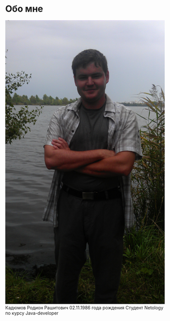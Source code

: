 # Обо мне
![](img/IMAG0035.jpg)
Кадюмов Родион Рашитович
02.11.1986 года рождения
Студент Netology по курсу Java-developer